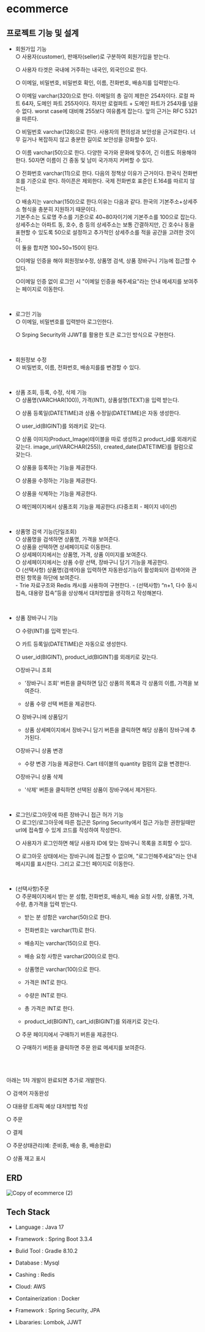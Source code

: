 # ecommerce


## 프로젝트 기능 및 설계
 * 회원가입 기능<br>
   &#9675; 사용자(customer), 판매자(seller)로 구분하여 회원가입을 받는다.


   &#9675; 사용자 타겟은 국내에 거주하는 내국인, 외국인으로 한다.


   &#9675; 이메일, 비밀번호, 비밀번호 확인, 이름, 전화번호, 배송지를 입력받는다.


   &#9675; 이메일 varchar(320)으로 한다. 이메일의 총 길이 제한은 254자이다. 로컬 파트 64자, 도메인 파트 255자이다. 하지만 로컬파트 + 도메인 파트가 254자를 넘을 수 없다. worst case에 대비해 255보다 여유롭게 잡는다. 앞의 근거는 RFC 5321을 따른다.


   &#9675; 비밀번호 varchar(128)으로 한다. 사용자의 편의성과 보안성을 근거로한다. 너무 길거나 복잡하지 않고 충분한 길이로 보안성을 강화할수 있다.


   &#9675; 이름 varchar(50)으로 한다. 다양한 국가와 문화에 맞추어, 긴 이름도 허용해야한다. 50자면 이름이 긴 중동 및 남미 국가까지 커버할 수 있다.


   &#9675; 전화번호 varchar(11)으로 한다. 다음의 정책상 이유가 근거이다. 한국식 전화번호를 기준으로 한다. 하이픈은 제외한다. 국제 전화번호 표준인 E.164를 따르지 않는다.


   &#9675; 배송지는 varchar(150)으로 한다.이유는 다음과 같다. 한국의 기본주소+상세주소 형식을 충분히 지원하기 때문이다.
   <br>기본주소는 도로명 주소를 기준으로 40~80자이기에 기본주소를 100으로 잡는다.
   <br>상세주소는 아파트 동, 호수, 층 등의 상세주소는 보통 간결하지만, 긴 호수나 동을 표현할 수 있도록 50으로 설정하고 추가적인 상세주소를 적을 공간을 고려한 것이다.
   <br>이 둘을 합치면 100+50=150이 된다.


   &#9675;이메일 인증을 해야 회원정보수정, 상품명 검색, 상품 장바구니 기능에 접근할 수 있다.


   &#9675;이메일 인증 없이 로그인 시 "이메일 인증을 해주세요"라는 안내 메세지를 보여주는 페이지로 이동한다.

   <br>
 * 로그인 기능<br>
   &#9675; 이메일, 비밀번호를 입력받아 로그인한다.

   
   &#9675; Srping Security와 JJWT를 활용한 토큰 로그인 방식으로 구현한다.

   <br>
* 회원정보 수정<br>
   &#9675; 비밀번호, 이름, 전화번호, 배송지를를 변경할 수 있다.<br>

    <br>
* 상품 조회, 등록, 수정, 삭제 기능<br>
   &#9675; 상품명(VARCHAR(100)), 가격(INT), 상품설명(TEXT)을 입력 받는다.

   
   &#9675; 상품 등록일(DATETIME)과 상품 수정일(DATETIME)은 자동 생성한다.

   
   &#9675; user_id(BIGINT)를 외래키로 갖는다.

   
   &#9675; 상품 이미지(Product_Image)테이블을 따로 생성하고 product_id를 외래키로 갖는다. image_url(VARCHAR(255)), created_date(DATETIME)를 컬럼으로 갖는다.

   
   &#9675; 상품을 등록하는 기능을 제공한다.

   
   &#9675; 상품을 수정하는 기능을 제공한다.

   
   &#9675; 상품을 삭제하는 기능을 제공한다.

   
   &#9675; 메인페이지에서 상품조회 기능을 제공한다.(다중조회 - 페이지 네이션)

   <br>
* 상품명 검색 기능(단일조회)<br>
  &#9675; 상품명을 검색하면 상품명, 가격을 보여준다.<br>
  &#9675; 상품을 선택하면 상세페이지로 이동한다.<br>
  &#9675; 상세페이지에서는 상품명, 가격, 상품 이미지를 보여준다.<br>
  &#9675; 상세페이지에서는 상품 수량 선택, 장바구니 담기 기능을 제공한다.<br>
  &#9675; (선택사항) 상품명(검색어)을 입력하면 자동완성기능이 활성화되어 검색어와 관련된 항목을 하단에 보여준다.<br>
      - Trie 자료구조와 Redis 캐시를 사용하여 구현한다.
      - (선택사항) “n+1, 다수 동시 접속, 대용량 접속”등을 상상해서 대처방법을 생각하고 작성해본다.

  <br>
* 상품 장바구니 기능

  &#9675; 수량(INT)를 입력 받는다.
  

  &#9675; 카트 등록일(DATETIME)은 자동으로 생성한다.

  
  &#9675; user_id(BIGINT), product_id(BIGINT)를 외래키로 갖는다.


  &#9675;장바구니 조회


   - '장바구니 조회' 버튼을 클릭하면 담긴 상품의 목록과 각 상품의 이름, 가격을 보여준다.
 
     
   - 상품 수량 선택 버튼을 제공한다.
 
     

  &#9675; 장바구니에 상품담기

  
   - 상품 상세페이지에서 장바구니 담기 버튼을 클릭하면 해당 상품이 장바구에 추가된다.


  &#9675;장바구니 상품 변경
     - 수량 변경 기능을 제공한다. Cart 테이블의 quantity 컬럼의 값을 변경한다.
     
   
  &#9675;장바구니 상품 삭제
   - '삭제' 버튼을 클릭하면 선택된 상품이 장바구에서 제거된다.
 
     <br>
* 로그인/로그아웃에 따른 장바구니 접근 허가 기능<br>
  &#9675; 로그인/로그아웃에 따른 접근은 Spring Security에서 접근 가능한 권한일때만 url에 접속할 수 있게 코드를 작성하여 작성한다.

  
  &#9675; 사용자가 로그인하면 해당 사용자 ID에 맞는 장바구니 목록을 조회할 수 있다.

  
  &#9675; 로그아웃 상태에서는 장바구니에 접근할 수 없으며, "로그인해주세요"라는 안내 메시지를 표시한다. 그리고 로그인 페이지로 이동한다.

  <br>
* (선택사항)주문<br>
  &#9675; 주문페이지에서 받는 분 성함, 전화번호, 배송지, 배송 요청 사항, 상품명, 가격, 수량, 총가격을 입력 받는다.

   -  받는 분 성함은 varchar(50)으로 한다.
  
   - 전화번호는 varchar(11)로 한다.
  
   - 배송지는 varchar(150)으로 한다.
  
   - 배송 요청 사항은 varchar(200)으로 한다.
  
   - 상품명은 varchar(100)으로 한다.
  
   - 가격은 INT로 한다.
  
   - 수량은 INT로 한다.
  
   - 총 가격은 INT로 한다.
 
   - product_id(BIGINT), cart_id(BIGINT)를 외래키로 갖는다.


  &#9675; 주문 페이지에서 구매하기 버튼을 제공한다.


  &#9675; 구매하기 버튼을 클릭하면 주문 완료 메세지를 보여준다.

<br><br><br>
아래는 1차 개발이 완료되면 추가로 개발한다.


   &#9675; 검색어 자동완성


   &#9675; 대용량 트래픽 예상 대처방법 작성


   &#9675; 주문


   &#9675; 결제

   
   &#9675; 주문상태관리(예: 준비중, 배송 중, 배송완료)

   
   &#9675; 상품 재고 표시


   


## ERD

![Copy of ecommerce (2)](https://github.com/user-attachments/assets/27d79834-4ee2-4b4a-a553-9c6575532351)








## Tech Stack


* Language : Java 17

  
* Framework : Spring Boot 3.3.4

  
* Bulid Tool : Gradle 8.10.2

  
* Database : Mysql

  
* Cashing : Redis

  
* Cloud: AWS

  
* Containerization : Docker

  
* Framework : Spring Security, JPA

  
* Libararies: Lombok, JJWT
